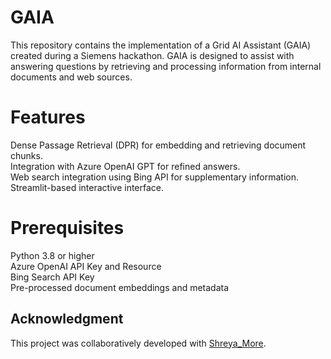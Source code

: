 # GAIA
This repository contains the implementation of a Grid AI Assistant (GAIA) created during a Siemens hackathon. GAIA is designed to assist with answering questions by retrieving and processing information from internal documents and web sources.
# Features
Dense Passage Retrieval (DPR) for embedding and retrieving document chunks. <br>
Integration with Azure OpenAI GPT for refined answers. <br>
Web search integration using Bing API for supplementary information.<br>
Streamlit-based interactive interface.<br>
# Prerequisites
Python 3.8 or higher<br>
Azure OpenAI API Key and Resource<br>
Bing Search API Key<br>
Pre-processed document embeddings and metadata<br>
## Acknowledgment
This project was collaboratively developed with [Shreya_More](https://github.com/ShreyaMore17).
